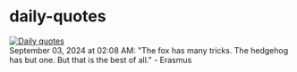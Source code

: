 # daily-quotes
[![Daily quotes](https://github.com/ceepu8/daily-quotes/actions/workflows/daily-quote.yml/badge.svg)](https://github.com/ceepu8/daily-quotes/actions/workflows/daily-quote.yml)<br/>
September 03, 2024 at 02:08 AM: "The fox has many tricks. The hedgehog has but one. But that is the best of all." - Erasmus
